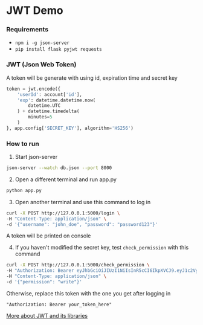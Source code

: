 # JWT Demo

### Requirements
- `npm i -g json-server`
- `pip install flask pyjwt requests`

### JWT (Json Web Token)

A token will be generate with using id, expiration time and secret key
```py
token = jwt.encode({
	'userId': account['id'],
	'exp': datetime.datetime.now(
		datetime.UTC
	) + datetime.timedelta(
		minutes=5
	)
}, app.config['SECRET_KEY'], algorithm='HS256')
```

### How to run

1. Start json-server
```bash
json-server --watch db.json --port 8000
```
2. Open a different terminal and run app.py
```bash
python app.py
```
3. Open another terminal and use this command to log in
```bash
curl -X POST http://127.0.0.1:5000/login \
-H "Content-Type: application/json" \
-d '{"username": "john_doe", "password": "password123"}'
```
A token will be printed on console

4. If you haven't modified the secret key, test `check_permission` with this command

```bash
curl -X POST http://127.0.0.1:5000/check_permission \
-H "Authorization: Bearer eyJhbGciOiJIUzI1NiIsInR5cCI6IkpXVCJ9.eyJ1c2VySWQiOjEsImV4cCI6MTcyNjY3MjQ5N30.cM0N729j6x32LWIX187MoQZs6da4CVh401ARSvJ2fBU" \
-H "Content-Type: application/json" \
-d '{"permission": "write"}'
```
Otherwise, replace this token with the one you get after logging in

`"Authorization: Bearer your_token_here"`

[More about JWT and its libraries](https://jwt.io/)
